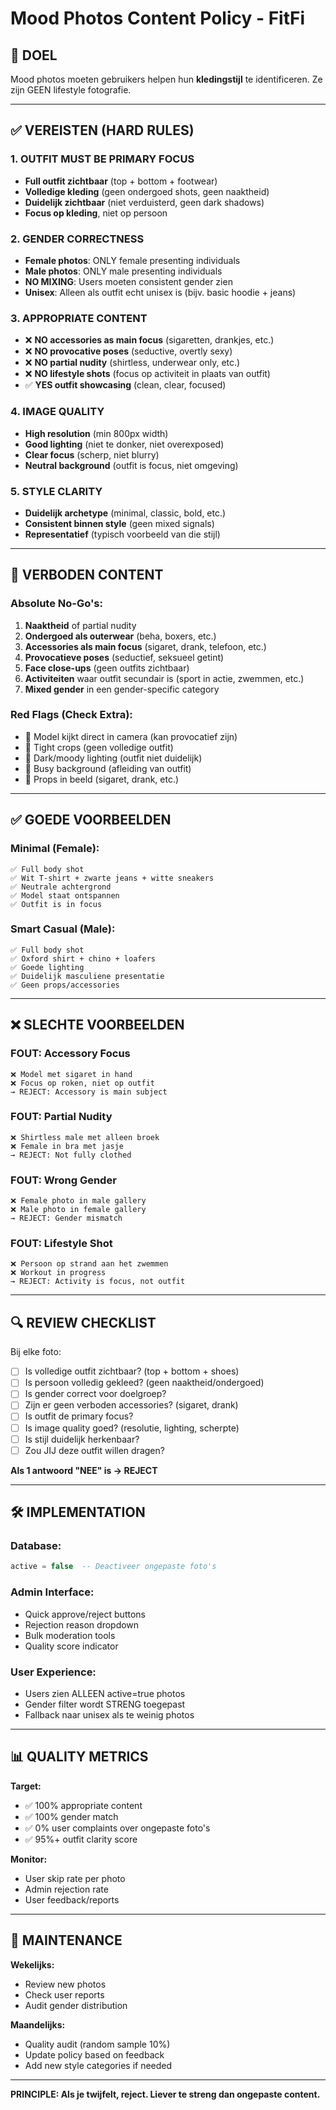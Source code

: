 # Mood Photos Content Policy - FitFi

## 🎯 DOEL
Mood photos moeten gebruikers helpen hun **kledingstijl** te identificeren. Ze zijn GEEN lifestyle fotografie.

---

## ✅ VEREISTEN (HARD RULES)

### 1. OUTFIT MUST BE PRIMARY FOCUS
- **Full outfit zichtbaar** (top + bottom + footwear)
- **Volledige kleding** (geen ondergoed shots, geen naaktheid)
- **Duidelijk zichtbaar** (niet verduisterd, geen dark shadows)
- **Focus op kleding**, niet op persoon

### 2. GENDER CORRECTNESS
- **Female photos**: ONLY female presenting individuals
- **Male photos**: ONLY male presenting individuals
- **NO MIXING**: Users moeten consistent gender zien
- **Unisex**: Alleen als outfit echt unisex is (bijv. basic hoodie + jeans)

### 3. APPROPRIATE CONTENT
- ❌ **NO accessories as main focus** (sigaretten, drankjes, etc.)
- ❌ **NO provocative poses** (seductive, overtly sexy)
- ❌ **NO partial nudity** (shirtless, underwear only, etc.)
- ❌ **NO lifestyle shots** (focus op activiteit in plaats van outfit)
- ✅ **YES outfit showcasing** (clean, clear, focused)

### 4. IMAGE QUALITY
- **High resolution** (min 800px width)
- **Good lighting** (niet te donker, niet overexposed)
- **Clear focus** (scherp, niet blurry)
- **Neutral background** (outfit is focus, niet omgeving)

### 5. STYLE CLARITY
- **Duidelijk archetype** (minimal, classic, bold, etc.)
- **Consistent binnen style** (geen mixed signals)
- **Representatief** (typisch voorbeeld van die stijl)

---

## 🚫 VERBODEN CONTENT

### Absolute No-Go's:
1. **Naaktheid** of partial nudity
2. **Ondergoed als outerwear** (beha, boxers, etc.)
3. **Accessories als main focus** (sigaret, drank, telefoon, etc.)
4. **Provocatieve poses** (seductief, seksueel getint)
5. **Face close-ups** (geen outfits zichtbaar)
6. **Activiteiten** waar outfit secundair is (sport in actie, zwemmen, etc.)
7. **Mixed gender** in een gender-specific category

### Red Flags (Check Extra):
- 🚩 Model kijkt direct in camera (kan provocatief zijn)
- 🚩 Tight crops (geen volledige outfit)
- 🚩 Dark/moody lighting (outfit niet duidelijk)
- 🚩 Busy background (afleiding van outfit)
- 🚩 Props in beeld (sigaret, drank, etc.)

---

## ✅ GOEDE VOORBEELDEN

### Minimal (Female):
```
✅ Full body shot
✅ Wit T-shirt + zwarte jeans + witte sneakers
✅ Neutrale achtergrond
✅ Model staat ontspannen
✅ Outfit is in focus
```

### Smart Casual (Male):
```
✅ Full body shot
✅ Oxford shirt + chino + loafers
✅ Goede lighting
✅ Duidelijk masculiene presentatie
✅ Geen props/accessories
```

---

## ❌ SLECHTE VOORBEELDEN

### FOUT: Accessory Focus
```
❌ Model met sigaret in hand
❌ Focus op roken, niet op outfit
→ REJECT: Accessory is main subject
```

### FOUT: Partial Nudity
```
❌ Shirtless male met alleen broek
❌ Female in bra met jasje
→ REJECT: Not fully clothed
```

### FOUT: Wrong Gender
```
❌ Female photo in male gallery
❌ Male photo in female gallery
→ REJECT: Gender mismatch
```

### FOUT: Lifestyle Shot
```
❌ Persoon op strand aan het zwemmen
❌ Workout in progress
→ REJECT: Activity is focus, not outfit
```

---

## 🔍 REVIEW CHECKLIST

Bij elke foto:

- [ ] Is volledige outfit zichtbaar? (top + bottom + shoes)
- [ ] Is persoon volledig gekleed? (geen naaktheid/ondergoed)
- [ ] Is gender correct voor doelgroep?
- [ ] Zijn er geen verboden accessories? (sigaret, drank)
- [ ] Is outfit de primary focus?
- [ ] Is image quality goed? (resolutie, lighting, scherpte)
- [ ] Is stijl duidelijk herkenbaar?
- [ ] Zou JIJ deze outfit willen dragen?

**Als 1 antwoord "NEE" is → REJECT**

---

## 🛠️ IMPLEMENTATION

### Database:
```sql
active = false  -- Deactiveer ongepaste foto's
```

### Admin Interface:
- Quick approve/reject buttons
- Rejection reason dropdown
- Bulk moderation tools
- Quality score indicator

### User Experience:
- Users zien ALLEEN active=true photos
- Gender filter wordt STRENG toegepast
- Fallback naar unisex als te weinig photos

---

## 📊 QUALITY METRICS

**Target:**
- ✅ 100% appropriate content
- ✅ 100% gender match
- ✅ 0% user complaints over ongepaste foto's
- ✅ 95%+ outfit clarity score

**Monitor:**
- User skip rate per photo
- Admin rejection rate
- User feedback/reports

---

## 🔄 MAINTENANCE

**Wekelijks:**
- Review new photos
- Check user reports
- Audit gender distribution

**Maandelijks:**
- Quality audit (random sample 10%)
- Update policy based on feedback
- Add new style categories if needed

---

**PRINCIPLE: Als je twijfelt, reject. Liever te streng dan ongepaste content.**
